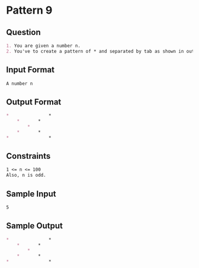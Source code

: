 # Pattern 9

## Question

```markdown
1. You are given a number n.
2. You've to create a pattern of * and separated by tab as shown in output format.
```

## Input Format

```markdown
A number n
```

## Output Format

```markdown
*				*	
	*		*		
		*			
	*		*		
*				*	
```

## Constraints

```markdown
1 <= n <= 100
Also, n is odd.
```

## Sample Input

```markdown
5
```

## Sample Output

```markdown
*				*	
	*		*		
		*			
	*		*		
*				*	
```
